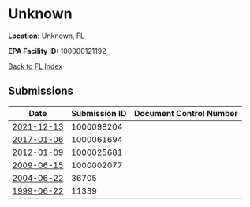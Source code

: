 # Unknown

**Location:** Unknown, FL

**EPA Facility ID:** 100000121192

[Back to FL Index](../../index.md)

## Submissions

| Date | Submission ID | Document Control Number |
|------|--------------|-------------------------|
| [2021-12-13](submissions/1000098204.md) | 1000098204 |  |
| [2017-01-06](submissions/1000061694.md) | 1000061694 |  |
| [2012-01-09](submissions/1000025681.md) | 1000025681 |  |
| [2009-06-15](submissions/1000002077.md) | 1000002077 |  |
| [2004-06-22](submissions/36705.md) | 36705 |  |
| [1999-06-22](submissions/11339.md) | 11339 |  |
